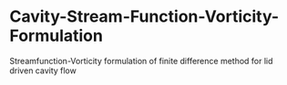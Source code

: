 # Cavity-Stream-Function-Vorticity-Formulation
 Streamfunction-Vorticity formulation of finite difference method for lid driven cavity flow
